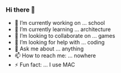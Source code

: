 ### Hi there 👋

- 🔭 I’m currently working on ... school
- 🌱 I’m currently learning ... architecture 
- 👯 I’m looking to collaborate on ... games
- 🤔 I’m looking for help with ... coding
- 💬 Ask me about ... anything
- 📫 How to reach me: ... nowhere
- ⚡ Fun fact: ... I use MAC
